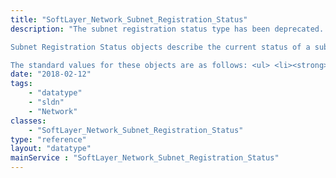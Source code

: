 ```yaml
---
title: "SoftLayer_Network_Subnet_Registration_Status"
description: "The subnet registration status type has been deprecated. 

Subnet Registration Status objects describe the current status of a subnet registration. 

The standard values for these objects are as follows: <ul> <li><strong>OPEN</strong> - Indicates that the registration object is new and has yet to be submitted to the RIR</li> <li><strong>PENDING</strong> - Indicates that the registration object has been submitted to the RIR and is awaiting response</li> <li><strong>COMPLETE</strong> - Indicates that the RIR action has completed</li> <li><strong>DELETED</strong> - Indicates that the registration object has been gracefully removed is no longer valid</li> <li><strong>CANCELLED</strong> - Indicates that the registration object has been abruptly removed is no longer valid</li> </ul> "
date: "2018-02-12"
tags:
    - "datatype"
    - "sldn"
    - "Network"
classes:
    - "SoftLayer_Network_Subnet_Registration_Status"
type: "reference"
layout: "datatype"
mainService : "SoftLayer_Network_Subnet_Registration_Status"
---
```

